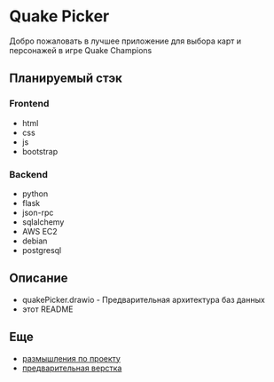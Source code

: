 # Quake Picker
Добро пожаловать в лучшее приложение для выбора карт и персонажей в игре Quake Champions

## Планируемый стэк

### Frontend
* html
* css
* js
* bootstrap

### Backend
* python
* flask
* json-rpc
* sqlalchemy
* AWS EC2
* debian
* postgresql

## Описание
* quakePicker.drawio - Предварительная архитектура баз данных
* этот README

## Еще
* [размышления по проекту](https://wilsonept.gitbook.io/quakepicker/)
* [предварительная верстка](https://codepen.io/wilsonept)